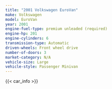 ```yaml
---
title: "2001 Volkswagen EuroVan"
make: Volkswagen
model: EuroVan
year: 2001
engine-fuel-type: premium unleaded (required)
engine-hp: 201
engine-cylinders: 6
transmission-type: Automatic
driven-wheels: Front wheel drive
number-of-doors: 3
market-category: N/A
vehicle-size: Large
vehicle-style: Passenger Minivan
---
```


{{< car_info >}}
